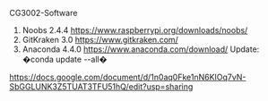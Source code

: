 CG3002-Software

1. Noobs 2.4.4 https://www.raspberrypi.org/downloads/noobs/
2. GitKraken 3.0 https://www.gitkraken.com/
3. Anaconda 4.4.0 https://www.anaconda.com/download/ Update: �conda update --all�

https://docs.google.com/document/d/1n0aq0Fke1nN6KIOq7vN-SbGGLUNK3Z5TUAT3TFU51hQ/edit?usp=sharing
